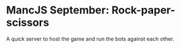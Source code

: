# MancJS September: Rock-paper-scissors
A quick server to host the game and run the bots against each other.
